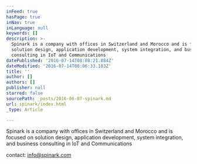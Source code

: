 ```yaml
---
inFeed: true
hasPage: true
inNav: true
inLanguage: null
keywords: []
description: >-
  Spinark is a company with offices in Switzerland and Morocco and is focused on
  solution design, application development, system integration, and business
  consulting in IoT and Communications 
datePublished: '2016-07-14T08:08:21.884Z'
dateModified: '2016-07-14T08:06:33.183Z'
title: ''
author: []
authors: []
publisher: null
starred: false
sourcePath: _posts/2016-06-07-spinark.md
url: spinark/index.html
_type: Article

---
```

Spinark is a company with offices in Switzerland and Morocco and is focused on solution design, application development, system integration, and business consulting in IoT and Communications

contact: info@spinark.com